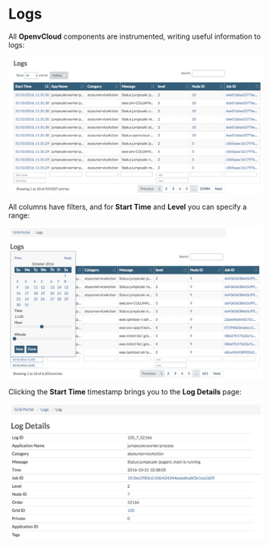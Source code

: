 # Logs

All **OpenvCloud** components are instrumented, writing useful information to logs:

![](../../.gitbook/assets/logs%20%282%29.png)

All columns have filters, and for **Start Time** and **Level** you can specify a range:

![](../../.gitbook/assets/filter.png)

Clicking the **Start Time** timestamp brings you to the **Log Details** page:

![\[\]](../../.gitbook/assets/logdetails.png)

